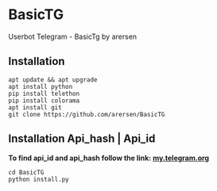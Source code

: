 # BasicTG
Userbot Telegram - BasicTg by arersen

## Installation
```
apt update && apt upgrade
apt install python
pip install telethon
pip install colorama
apt install git
git clone https://github.com/arersen/BasicTG
````
## Installation Api_hash | Api_id
<b>To find api_id and api_hash follow the link: <a href="https:/my.telegram.orf"> my.telegram.org</a></b>
```
cd BasicTG
python install.py

